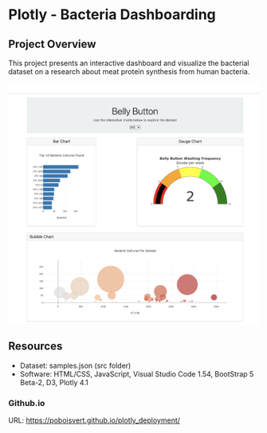# Plotly - Bacteria Dashboarding

## Project Overview

This project presents an interactive dashboard and visualize the bacterial dataset on a research about meat protein synthesis from human bacteria.

![preview](preview.png)

## Resources

- Dataset: samples.json (src folder)
- Software: HTML/CSS, JavaScript, Visual Studio Code 1.54, BootStrap 5 Beta-2, D3, Plotly 4.1

### Github.io

URL: https://poboisvert.github.io/plotly_deployment/
